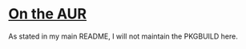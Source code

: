 # [On the AUR](https://aur.archlinux.org/packages/vcash-electron/)
As stated in my main README, I will not maintain the PKGBUILD here.

